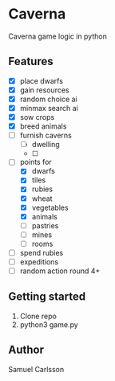 # Caverna
Caverna game logic in python

## Features
- [x] place dwarfs
- [x] gain resources
- [x] random choice ai
- [x] minmax search ai
- [x] sow crops
- [x] breed animals
- [ ] furnish caverns
  - [ ] dwelling
  - [ ]
- [ ] points for
  - [x] dwarfs
  - [x] tiles
  - [x] rubies
  - [x] wheat
  - [x] vegetables
  - [x] animals
  - [ ] pastries
  - [ ] mines
  - [ ] rooms
- [ ] spend rubies
- [ ] expeditions
- [ ] random action round 4+

## Getting started
1. Clone repo
2. python3 game.py

## Author
Samuel Carlsson
